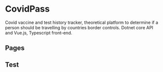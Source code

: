 # CovidPass
 Covid vaccine and test history tracker, theoretical platform to determine if a person should be travelling by countries border controls. Dotnet core API and Vue.js, Typescript front-end.

## Pages

## Test
